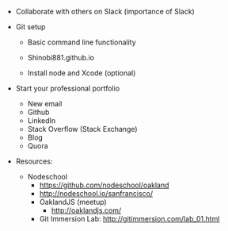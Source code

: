- Collaborate with others on Slack (importance of Slack)

- Git setup
  - Basic command line functionality
  - Shinobi881.github.io
  
  - Install node and Xcode (optional)

- Start your professional portfolio
  - New email
  - Github
  - LinkedIn
  - Stack Overflow (Stack Exchange)
  - Blog
  - Quora

- Resources:
  - Nodeschool 
    - https://github.com/nodeschool/oakland
    - http://nodeschool.io/sanfrancisco/
    - OaklandJS (meetup) 
      - http://oaklandjs.com/
    - Git Immersion Lab: http://gitimmersion.com/lab_01.html
